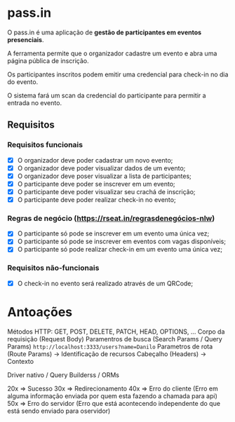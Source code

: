 # pass.in

O pass.in é uma aplicação de **gestão de participantes em eventos presenciais**. 

A ferramenta permite que o organizador cadastre um evento e abra uma página pública de inscrição.

Os participantes inscritos podem emitir uma credencial para check-in no dia do evento.

O sistema fará um scan da credencial do participante para permitir a entrada no evento.

## Requisitos

### Requisitos funcionais

- [x] O organizador deve poder cadastrar um novo evento;
- [x] O organizador deve poder visualizar dados de um evento;
- [x] O organizador deve poser visualizar a lista de participantes; 
- [x] O participante deve poder se inscrever em um evento;
- [x] O participante deve poder visualizar seu crachá de inscrição;
- [x] O participante deve poder realizar check-in no evento;

### Regras de negócio (https://rseat.in/regrasdenegócios-nlw)

- [x] O participante só pode se inscrever em um evento uma única vez;
- [x] O participante só pode se inscrever em eventos com vagas disponíveis;
- [x] O participante só pode realizar check-in em um evento uma única vez;

### Requisitos não-funcionais

- [x] O check-in no evento será realizado através de um QRCode;

# Antoações
Métodos HTTP: GET, POST, DELETE, PATCH, HEAD, OPTIONS, ...
Corpo da requisição (Request Body)
Paramentros de busca (Search Params / Query Params) `http://localhost:3333/users?name=Danilo`
Parametros de rota (Route Params) -> Identificação de recursos
Cabeçalho (Headers) -> Contexto

Driver nativo / Query Builderss / ORMs

20x => Sucesso
30x => Redirecionamento
40x => Erro do cliente (Erro em alguma informação enviada por quem esta fazendo a chamada para api)
50x => Erro do servidor (Erro que está acontecendo independente do que está sendo enviado para oservidor)
